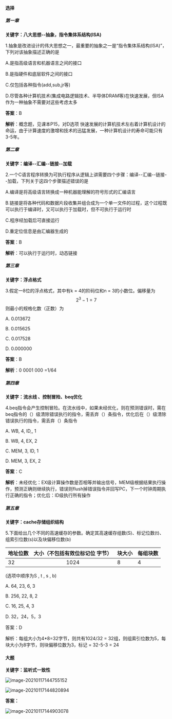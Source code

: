 #### 选择

##### 第一章

**关键字：八大思想--抽象，指令集体系结构(ISA)**

1.抽象是改进设计的伟大思想之一，最重要的抽象之一是“指令集体系结构(ISA)”，下列对该抽象描述正确的是

A.是指高级语言和机器语言之间的接口

B.是指硬件和底层软件之间的接口

C.仅包括各种指令(add,sub,jr等)

D.尽管各种计算机技术(集成电路逻辑技术、半导体DRAM等)在快速发展，但ISA作为一种抽象不需要对这些考虑太多

**答案**：B

**解析**：概念题，见课本P15，对D选项  快速发展的计算机技术左右着计算机设计的命运，由于计算速度的激增和技术的迅猛发展，一种计算机设计的寿命可能只有3-5年。

##### 第二章

**关键字：编译--汇编--链接--加载**

2.一个C语言程序转换为可执行程序从逻辑上讲需要四个步骤：编译--汇编--链接--加载，下列关于这四个步骤描述错误的是

A.编译是将高级语言转换成一种机器能理解的符号形式的汇编语言

B.链接是将各种代码和数据片段收集并组合成为一个单一文件的过程，这个过程既可以执行于编译时，又可以执行于加载时，但不可执行于运行时

C.程序经加载后可直接运行

D.重定位信息是由汇编器生成的

**答案**：B

**解析**：可以执行于运行时，动态链接

##### 第三章

**关键字：浮点格式**

3.假定一8位的浮点格式，其中有k = 4的阶码位和n = 3的小数位。偏移量为
$$
2^3-1=7
$$
则最小的规格化数（正数）为

A. 0.013672

B. 0.015625

C. 0.017528

D. 0.000000

**答案**：B

**解析**：0 0001 000 =1/64

##### 第四章

**关键字：流水线 、控制冒险、beq优化**

4.beq指令会产生控制冒险。在流水线中，如果未经优化，则在预测错误时，需在beq指令的（）级清除错误执行的指令，需丢弃（）条指令，优化后在（）级清除错误执行的指令，需丢弃（）条指令

A. WB, 4, ID,, 1

B. WB, 4, EX, 2

C. MEM, 3, ID, 1

D. MEM, 3, EX, 2

**答案**：C

**解析**：未经优化：EX级计算操作数是否相等并输出信号，MEM级根据结果执行操作，预测正确则继续执行，错误则flush掉错误指令并回写PC，下一个时钟周期执行正确的指令；优化后：ID级执行所有操作

##### 第五章

**关键字：cache存储组织结构**

5.下面给出几个不同的高速缓存的参数。确定其高速缓存组数(S)、标记位数(t)、组索引位数(s)以及块偏移位数(b)

| 地址位数 | 大小（不包括有效位标记位 字节） | 块大小 | 每组块数 |
| -------- | :-----------------------------: | ------ | -------- |
| 32       |              1024               | 8      | 4        |

(选项中顺序为S , t  , s , b)

A. 64, 23, 6, 3

B. 256, 22, 8, 2

C. 16, 25, 4, 3

D. 32，24，5，3

答案：D

解析：每组大小为4*8=32字节，则共有1024/32 = 32组，则组索引位数为5，每块大小为8字节，则块偏移位数为3，标记 = 32-5-3 = 24

#### **大题**

**关键字：监听式一致性**

![image-20210117144755152](牛宇航.assets/image-20210117144755152.png)

![image-20210117144820894](牛宇航.assets/image-20210117144820894.png)

**答案：**

![image-20210117144903078](牛宇航.assets/image-20210117144903078.png)